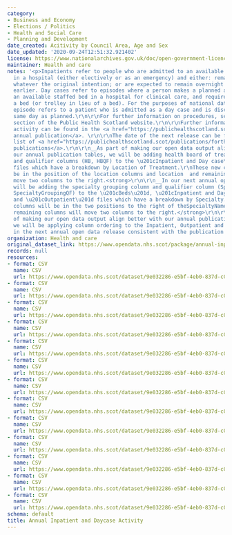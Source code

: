 ```yaml
---
category:
- Business and Economy
- Elections / Politics
- Health and Social Care
- Planning and Development
date_created: Acitivity by Council Area, Age and Sex
date_updated: '2020-09-24T12:51:32.921402'
license: https://www.nationalarchives.gov.uk/doc/open-government-licence/version/3/
maintainer: Health and care
notes: '<p>Inpatients refer to people who are admitted to an available staffed bed
  in a hospital (either electively or as an emergency) and either: remain overnight
  whatever the original intention; or are expected to remain overnight but are discharged
  earlier. Day cases refer to episodes where a person makes a planned admission to
  an available staffed bed in a hospital for clinical care, and requires the use of
  a bed (or trolley in lieu of a bed). For the purposes of national data, a day case
  episode refers to a patient who is admitted as a day case and is discharged on the
  same day as planned.\r\n\r\nFor further information on procedures, see the <a href="https://beta.isdscotland.org/find-publications-and-data/health-services/hospital-care/acute-hospital-activity-and-nhs-beds-information-annual/29-september-2020">Operations/Procedures</a>
  section of the Public Health Scotland website.\r\n\r\nFurther information on outpatient
  activity can be found in the <a href="https://publichealthscotland.scot/publications/acute-hospital-activity-and-nhs-beds-information-annual/">recent
  annual publication</a>. \r\n\r\nThe date of the next release can be found on our
  list of <a href="https://publichealthscotland.scot/publications/forthcoming-publications/">forthcoming
  publications</a>.\r\n\r\n__As part of making our open data output align better with
  our annual publication tables, we will be adding health board of treatment column
  and qualifier columns (HB, HBQF) to the \u201cInpatient and Day case\u201d and \u201cOutpatient\u201d
  files which have a breakdown by Location of Treatment.\r\nThese new columns will
  be in the position of the location columns and location  and remaining columns will
  move two columns to the right.<strong>\r\n\r\n__In our next annual open data, we
  will be adding the specialty grouping column and qualifier column (SpecialtyGrouping,
  SpecialtyGroupingQF) to the \u201cBeds\u201d, \u201cInpatient and Day case\u201d
  and \u201cOutpatient\u201d files which have a breakdown by Specialty. These new
  columns will be in the two positions to the right of theSpecialtyNameQF column and  the
  remaining columns will move two columns to the right.</strong>\r\n\r\n__As part
  of making our open data output align better with our annual publication tables,
  we will be applying column ordering to the Inpatient, Outpatient and Beds files
  in the next annual open data release consistent with the publication excel tables.__</p>'
organization: Health and care
original_dataset_link: https://www.opendata.nhs.scot/package/annual-inpatient-and-daycase-activity
records: null
resources:
- format: CSV
  name: CSV
  url: https://www.opendata.nhs.scot/dataset/9e032286-e5bf-4eb0-837d-c0a05fe0d839/resource/32058e0a-0107-4035-891c-5c6a8571415a/download/inpatient_and_day_case_by_council_area_age_sex.csv
- format: CSV
  name: CSV
  url: https://www.opendata.nhs.scot/dataset/9e032286-e5bf-4eb0-837d-c0a05fe0d839/resource/f9c0185e-c2f9-4925-80d0-cbb0481bfed2/download/inpatient_and_day_case_by_council_area_simd.csv
- format: CSV
  name: CSV
  url: https://www.opendata.nhs.scot/dataset/9e032286-e5bf-4eb0-837d-c0a05fe0d839/resource/1d7fcc3c-00f6-4cea-a079-9f9b35d79e78/download/inpatient_and_day_case_by_council_area_specialty.csv
- format: CSV
  name: CSV
  url: https://www.opendata.nhs.scot/dataset/9e032286-e5bf-4eb0-837d-c0a05fe0d839/resource/c1fa6e29-7005-4f5f-a5f3-5277f0bbaf04/download/inpatient_and_day_case_by_location_of_treatment_simd.csv
- format: CSV
  name: CSV
  url: https://www.opendata.nhs.scot/dataset/9e032286-e5bf-4eb0-837d-c0a05fe0d839/resource/fd11b8ef-6ca8-4298-9c55-4ecf097eeb07/download/inpatient_and_day_case_by_location_of_treatment_simd.csv
- format: CSV
  name: CSV
  url: https://www.opendata.nhs.scot/dataset/9e032286-e5bf-4eb0-837d-c0a05fe0d839/resource/0b1007b1-ce39-434a-807a-2d7555f9ef27/download/inpatient_and_day_case_by_location_of_treatment_specialty.csv
- format: CSV
  name: CSV
  url: https://www.opendata.nhs.scot/dataset/9e032286-e5bf-4eb0-837d-c0a05fe0d839/resource/a9d6e25d-ee49-4868-8bec-6205998b93b9/download/inpatient_and_day_case_by_nhs_board_of_residence_age_sex.csv
- format: CSV
  name: CSV
  url: https://www.opendata.nhs.scot/dataset/9e032286-e5bf-4eb0-837d-c0a05fe0d839/resource/249a9b22-8163-48db-ab3e-f33f3adf4c1e/download/inpatient_and_day_case_by_nhs_board_of_residence_simd.csv
- format: CSV
  name: CSV
  url: https://www.opendata.nhs.scot/dataset/9e032286-e5bf-4eb0-837d-c0a05fe0d839/resource/b44274f2-fa84-4fdf-9a84-5675c2123cef/download/inpatient_and_day_case_by_nhs_board_of_residence_specialty.csv
- format: CSV
  name: CSV
  url: https://www.opendata.nhs.scot/dataset/9e032286-e5bf-4eb0-837d-c0a05fe0d839/resource/21dba3ac-e64f-479c-8c44-58d1799dd1d4/download/inpatient_and_day_case_by_nhs_board_of_treatment_age_sex.csv
- format: CSV
  name: CSV
  url: https://www.opendata.nhs.scot/dataset/9e032286-e5bf-4eb0-837d-c0a05fe0d839/resource/f25f5716-895c-4873-8865-72c62cbffc7b/download/inpatient_and_day_case_by_nhs_board_of_treatment_simd.csv
- format: CSV
  name: CSV
  url: https://www.opendata.nhs.scot/dataset/9e032286-e5bf-4eb0-837d-c0a05fe0d839/resource/54613270-bca3-4879-825c-a130c87b7d55/download/inpatient_and_day_case_by_nhs_board_of_treatment_specialty.csv
- format: CSV
  name: CSV
  url: https://www.opendata.nhs.scot/dataset/9e032286-e5bf-4eb0-837d-c0a05fe0d839/resource/7a0c38d6-e2b2-451f-8124-a531c948c2a7/download/sct-annual-2021-locations-lookup.csv
schema: default
title: Annual Inpatient and Daycase Activity
---
```

